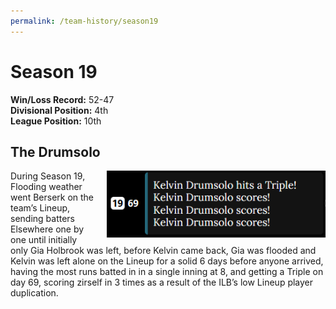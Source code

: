 ```yaml
---
permalink: /team-history/season19
---
```


# Season 19
**Win/Loss Record:** 52-47  
**Divisional Position:** 4th    
**League Position:** 10th  


## The Drumsolo

<img src="../assets/drumTriple.png" style="float: right; padding-top: 10px padding-bottom: 10px; padding-left: 20px" width="350" alt=
"Kelvin Drumsolo hits a Triple!Kelvin Drumsolo scores! Kelvin Drumsolo scores! Kelvin Drumsolo scores! 3 Runs Scored!">

During Season 19, Flooding weather went Berserk on the team’s Lineup, sending batters Elsewhere one by one until 
initially only Gia Holbrook was left, before Kelvin came back, Gia was flooded and Kelvin was left alone on the Lineup 
for a solid 6 days before anyone arrived, having the most runs batted in in a single inning at 8, and getting a Triple 
on day 69, scoring zirself in 3 times as a result of the ILB’s low Lineup player duplication.